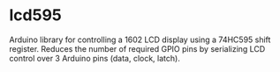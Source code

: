 # lcd595
Arduino library for controlling a 1602 LCD display using a 74HC595 shift register. Reduces the number of required GPIO pins by serializing LCD control over 3 Arduino pins (data, clock, latch).
